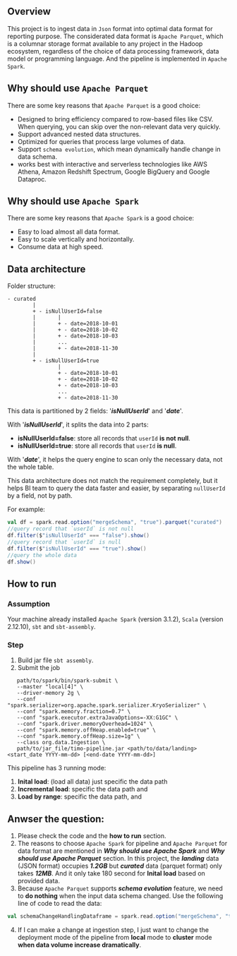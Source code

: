 ## Overview
This project is to ingest data in `Json` format into optimal data format for reporting purpose. 
The considerated data format is `Apache Parquet`, which is a columnar storage format available to any project in the Hadoop ecosystem, 
regardless of the choice of data processing framework, 
data model or programming language. And the pipeline is implemented in `Apache Spark`.
## Why should use `Apache Parquet`
There are some key reasons that `Apache Parquet` is a good choice:
* Designed to bring efficiency compared to row-based files like CSV. 
When querying, you can skip over the non-relevant data very quickly.
* Support advanced nested data structures.
* Optimized for queries that process large volumes of data.
* Support `schema evolution`, 
which mean dynamically handle change in data schema.
* works best with interactive and serverless technologies like AWS Athena, 
Amazon Redshift Spectrum, Google BigQuery and Google Dataproc.
## Why should use `Apache Spark`
There are some key reasons that `Apache Spark` is a good choice:
* Easy to load almost all data format.
* Easy to scale vertically and horizontally.
* Consume data at high speed.
## Data architecture
Folder structure:
```
- curated 
        |
        + - isNullUserId=false
        |       |
        |       + - date=2018-10-01
        |       + - date=2018-10-02
        |       + - date=2018-10-03
        |       ...
        |       + - date=2018-11-30
        |
        + - isNullUserId=true
                |
                + - date=2018-10-01
                + - date=2018-10-02
                + - date=2018-10-03
                ...
                + - date=2018-11-30
```
This data is partitioned by 2 fields: '_**isNullUserId**_' and '_**date**_'.

With '_**isNullUserId**_', it splits the data into 2 parts: 
* **isNullUserId=false**: store all records that `userId` **is not null**.
* **isNullUserId=true**: store all records that `userId` **is null**.

With '_**date**_', it helps the query engine to scan only the necessary data, not the whole table.

This data architecture does not match the requirement completely, 
but it helps BI team to query the data faster and easier, 
by separating `nullUserId` by a field, not by path.

For example:
```scala
val df = spark.read.option("mergeSchema", "true").parquet("curated")
//query record that `userId` is not null
df.filter($"isNullUserId" === "false").show()
//query record that `userId` is null
df.filter($"isNullUserId" === "true").show()
//query the whole data
df.show()
```


## How to run
### Assumption
Your machine already installed `Apache Spark` (version 3.1.2), `Scala` (version 2.12.10), `sbt` and `sbt-assembly`.
### Step
1. Build jar file ```sbt assembly```.
2. Submit the job 
```shell
   path/to/spark/bin/spark-submit \
   --master "local[4]" \
   --driver-memory 2g \
   --conf "spark.serializer=org.apache.spark.serializer.KryoSerializer" \
   --conf "spark.memory.fraction=0.7" \
   --conf "spark.executor.extraJavaOptions=-XX:G1GC" \
   --conf "spark.driver.memoryOverhead=1024" \
   --conf "spark.memory.offHeap.enabled=true" \
   --conf "spark.memory.offHeap.size=1g" \
   --class org.data.Ingestion \
   path/to/jar_file/timo-pipeline.jar <path/to/data/landing> <start_date YYYY-mm-dd> [<end-date YYYY-mm-dd>]
```
This pipeline has 3 running mode:
1. **Inital load**: (load all data) just specific the data path
2. **Incremental load**: specific the data path and <start-date>
3. **Load by range**: specific the data path, <start-date> and <end-date>

## Anwser the question:
1. Please check the code and the **how to run** section.
2. The reasons to choose `Apache Spark` for pipeline and `Apache Parquet` for data format 
are mentioned in **_Why should use Apache Spark_** and **_Why should use Apache Parquet_** section.
In this project, the **_landing_** data (JSON format) occupies **_1.2GB_** but **_curated_** data (parquet format) only takes **_12MB_**.
And it only take 180 second for **Inital load** based on provided data.
3. Because `Apache Parquet` supports _**schema evolution**_ feature, we need to **do nothing** when the input data schema changed. 
Use the following line of code to read the data:
```scala
val schemaChangeHandlingDataframe = spark.read.option("mergeSchema", "true").parquet("curated")
```
4. If I can make a change at ingestion step, I just want to change the deployment mode of the pipeline from **local** mode to **cluster** mode **when data volume increase dramatically**.

 
